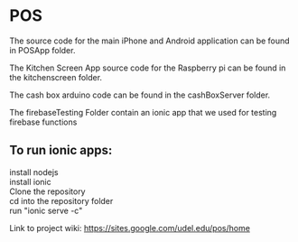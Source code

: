 # POS

The source code for the main iPhone and Android application can be found in POSApp folder.<br>

The Kitchen Screen App source code for the Raspberry pi can be found in the kitchenscreen folder.<br>

The cash box arduino code can be found in the cashBoxServer folder.

The firebaseTesting Folder contain an ionic app that we used for testing firebase functions

## To run ionic apps:
install nodejs<br>
install ionic<br>
Clone the repository<br>
cd into the repository folder<br>
run "ionic serve -c"<br>

Link to project wiki: https://sites.google.com/udel.edu/pos/home
